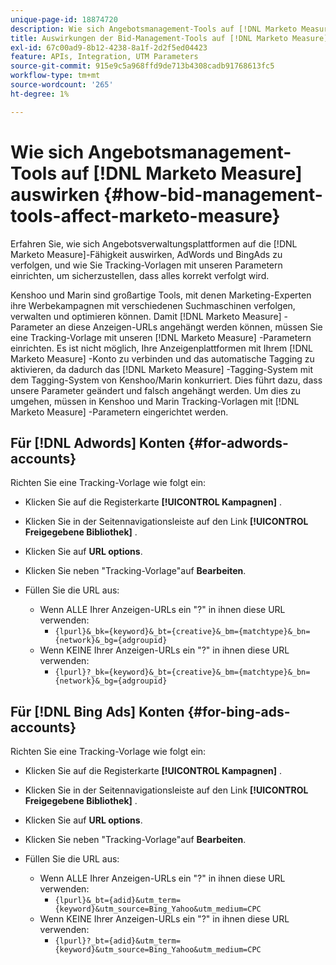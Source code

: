 ```yaml
---
unique-page-id: 18874720
description: Wie sich Angebotsmanagement-Tools auf [!DNL Marketo Measure] - [!DNL Marketo Measure] auswirken
title: Auswirkungen der Bid-Management-Tools auf [!DNL Marketo Measure]
exl-id: 67c00ad9-8b12-4238-8a1f-2d2f5ed04423
feature: APIs, Integration, UTM Parameters
source-git-commit: 915e9c5a968ffd9de713b4308cadb91768613fc5
workflow-type: tm+mt
source-wordcount: '265'
ht-degree: 1%

---
```


# Wie sich Angebotsmanagement-Tools auf [!DNL Marketo Measure] auswirken {#how-bid-management-tools-affect-marketo-measure}

Erfahren Sie, wie sich Angebotsverwaltungsplattformen auf die [!DNL Marketo Measure]-Fähigkeit auswirken, AdWords und BingAds zu verfolgen, und wie Sie Tracking-Vorlagen mit unseren Parametern einrichten, um sicherzustellen, dass alles korrekt verfolgt wird.

Kenshoo und Marin sind großartige Tools, mit denen Marketing-Experten ihre Werbekampagnen mit verschiedenen Suchmaschinen verfolgen, verwalten und optimieren können. Damit [!DNL Marketo Measure] -Parameter an diese Anzeigen-URLs angehängt werden können, müssen Sie eine Tracking-Vorlage mit unseren [!DNL Marketo Measure] -Parametern einrichten. Es ist nicht möglich, Ihre Anzeigenplattformen mit Ihrem [!DNL Marketo Measure] -Konto zu verbinden und das automatische Tagging zu aktivieren, da dadurch das [!DNL Marketo Measure] -Tagging-System mit dem Tagging-System von Kenshoo/Marin konkurriert. Dies führt dazu, dass unsere Parameter geändert und falsch angehängt werden. Um dies zu umgehen, müssen in Kenshoo und Marin Tracking-Vorlagen mit [!DNL Marketo Measure] -Parametern eingerichtet werden.

## Für [!DNL Adwords] Konten {#for-adwords-accounts}

Richten Sie eine Tracking-Vorlage wie folgt ein:

* Klicken Sie auf die Registerkarte **[!UICONTROL Kampagnen]** .
* Klicken Sie in der Seitennavigationsleiste auf den Link **[!UICONTROL Freigegebene Bibliothek]** .
* Klicken Sie auf **URL options**.
* Klicken Sie neben &quot;Tracking-Vorlage&quot;auf **Bearbeiten**.
* Füllen Sie die URL aus:

   * Wenn ALLE Ihrer Anzeigen-URLs ein &quot;?&quot; in ihnen diese URL verwenden:
      * `{lpurl}&_bk={keyword}&_bt={creative}&_bm={matchtype}&_bn={network}&_bg={adgroupid}`
   * Wenn KEINE Ihrer Anzeigen-URLs ein &quot;?&quot; in ihnen diese URL verwenden:
      * `{lpurl}?_bk={keyword}&_bt={creative}&_bm={matchtype}&_bn={network}&_bg={adgroupid}`


## Für [!DNL Bing Ads] Konten {#for-bing-ads-accounts}

Richten Sie eine Tracking-Vorlage wie folgt ein:

* Klicken Sie auf die Registerkarte **[!UICONTROL Kampagnen]** .
* Klicken Sie in der Seitennavigationsleiste auf den Link **[!UICONTROL Freigegebene Bibliothek]** .
* Klicken Sie auf **URL options**.
* Klicken Sie neben &quot;Tracking-Vorlage&quot;auf **Bearbeiten**.
* Füllen Sie die URL aus:

   * Wenn ALLE Ihrer Anzeigen-URLs ein &quot;?&quot; in ihnen diese URL verwenden:
      * `{lpurl}&_bt={adid}&utm_term={keyword}&utm_source=Bing_Yahoo&utm_medium=CPC`
   * Wenn KEINE Ihrer Anzeigen-URLs ein &quot;?&quot; in ihnen diese URL verwenden:
      * `{lpurl}?_bt={adid}&utm_term={keyword}&utm_source=Bing_Yahoo&utm_medium=CPC`
